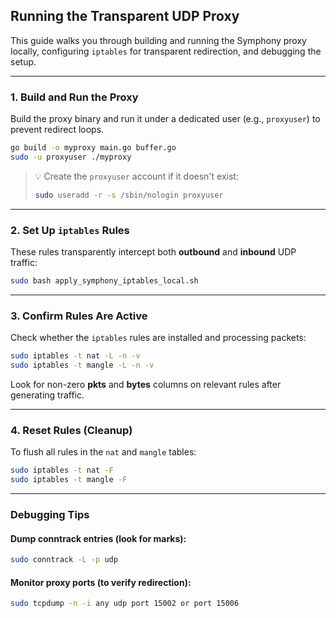 ## Running the Transparent UDP Proxy

This guide walks you through building and running the Symphony proxy locally, configuring `iptables` for transparent redirection, and debugging the setup.

---

### 1. Build and Run the Proxy

Build the proxy binary and run it under a dedicated user (e.g., `proxyuser`) to prevent redirect loops.

```bash
go build -o myproxy main.go buffer.go
sudo -u proxyuser ./myproxy
```

> 💡 Create the `proxyuser` account if it doesn't exist:
>
> ```bash
> sudo useradd -r -s /sbin/nologin proxyuser
> ```

---

### 2. Set Up `iptables` Rules

These rules transparently intercept both **outbound** and **inbound** UDP traffic:

```bash
sudo bash apply_symphony_iptables_local.sh
```

---

### 3. Confirm Rules Are Active

Check whether the `iptables` rules are installed and processing packets:

```bash
sudo iptables -t nat -L -n -v
sudo iptables -t mangle -L -n -v
```

Look for non-zero **pkts** and **bytes** columns on relevant rules after generating traffic.

---

### 4. Reset Rules (Cleanup)

To flush all rules in the `nat` and `mangle` tables:

```bash
sudo iptables -t nat -F
sudo iptables -t mangle -F
```

---

### Debugging Tips

#### Dump conntrack entries (look for marks):

```bash
sudo conntrack -L -p udp
```

#### Monitor proxy ports (to verify redirection):

```bash
sudo tcpdump -n -i any udp port 15002 or port 15006
```